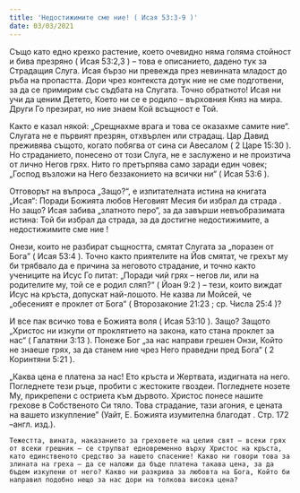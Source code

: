 ```yaml
---
title: 'Недостижимите сме ние! ( Исая 53:3-9 )'
date: 03/03/2021
---
```


Също като едно крехко растение, което очевидно няма голяма стойност и бива презряно ( Исая 53:2,3 ) – това е описанието, дадено тук за Страдащия Слуга. Исая бързо ни превежда през невинната младост до ръба на пропастта. Дори чрез контекста дотук ние не сме подготвени, за да се примирим със съдбата на Слугата. Точно обратното! Исая ни учи да ценим Детето, Което ни се е родило – върховния Княз на мира. Други Го презират, но ние знаем Кой всъщност е Той.

Както е казал някой: „Срещнахме врага и това се оказахме самите ние“. Слугата не е първият презрян, отхвърлен или страдащ. Цар Давид преживява същото, когато побягва от сина си Авесалом ( 2 Царе 15:30 ). Но страданието, понесено от този Слуга, не е заслужено и не произтича от лично Негов грях. Нито го претърпява само заради един човек; „Господ възложи на Него беззаконието на всички ни“ ( Исая 53:6 ).

Отговорът на въпроса „Защо?“, е изпитателната истина на книгата „Исая“: Поради Божията любов Неговият Месия би избрал да страда . Но защо? Исая забива „златното перо“, за да завърши невъобразимата истина: Той би избрал да страда, за да достигне недостижимите, а недостижимите сме ние !

Онези, които не разбират същността, смятат Слугата за „поразен от Бога” ( Исая 53:4 ). Точно както приятелите на Йов смятат, че грехът му би трябвало да е причина за неговото страдание, и точно както учениците на Исус Го питат: „Поради чий грях – негов ли, или на родителите му, той се е родил сляп?“ ( Йоан 9:2 ) – тези, които виждат Исус на кръста, допускат най-лошото. Не казва ли Мойсей, че „обесеният е проклет от Бога“ ( Второзаконие 21:23 ; ср. Числа 25:4 )?

И все пак всичко това е Божията воля ( Исая 53:10 ). Защо? Защото „Христос ни изкупи от проклятието на закона, като стана проклет за нас“ ( Галатяни 3:13 ). Понеже Бог „за нас направи грешен Онзи, Който не знаеше грях, за да станем ние чрез Него праведни пред Бога“ ( 2 Коринтяни 5:21 ).

„Каква цена е платена за нас! Ето кръста и Жертвата, издигната на него. Погледнете тези ръце, пробити с жестоките гвоздеи. Погледнете нозете Му, прикрепени с остриета към дървото. Христос понесе нашите грехове в Собственото Си тяло. Това страдание, тази агония, е цената на вашето изкупление” (Уайт, Е. Божията изумителна благодат . Стр. 172 –англ. изд.).

`Тежестта, вината, наказанието за греховете на целия свят – всеки грях от всеки грешник – се струпват едновременно върху Христос на кръста, като единственото средство за нашето спасение! Какво ни говори това за злината на греха – да се наложи да бъде платена такава цена, за да бъдем изкупени от него? Какво ни разкрива за любовта на Бога, Който би направил подобно нещо за нас дори на толкова висока цена?`